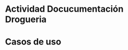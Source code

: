 # Actividad Docucumentación Drogueria

# Casos de uso
<?xml version="1.0" encoding="UTF-8"?>
<mxfile host="app.diagrams.net" modified="2023-05-11T02:09:10.344Z" agent="Mozilla/5.0 (Windows NT 10.0; Win64; x64) AppleWebKit/537.36 (KHTML, like Gecko) Chrome/112.0.0.0 Safari/537.36" etag="NF7tyLokCPeLtiN9IZDO" version="21.2.9" type="device">
  <diagram name="Página-1" id="YnBZi_pNWh4N_Y3MXdSg">
    <mxGraphModel dx="880" dy="1653" grid="1" gridSize="10" guides="1" tooltips="1" connect="1" arrows="1" fold="1" page="1" pageScale="1" pageWidth="827" pageHeight="1169" math="0" shadow="0">
      <root>
        <mxCell id="0" />
        <mxCell id="1" parent="0" />
        <mxCell id="9bJN26KlkBRv8N70o3ud-7" value="" style="rounded=0;whiteSpace=wrap;html=1;" vertex="1" parent="1">
          <mxGeometry x="200" y="20" width="240" height="710" as="geometry" />
        </mxCell>
        <mxCell id="9bJN26KlkBRv8N70o3ud-8" value="Cliente" style="shape=umlActor;verticalLabelPosition=bottom;verticalAlign=top;html=1;outlineConnect=0;" vertex="1" parent="1">
          <mxGeometry x="130" y="70" width="30" height="60" as="geometry" />
        </mxCell>
        <mxCell id="9bJN26KlkBRv8N70o3ud-9" value="Gerente" style="shape=umlActor;verticalLabelPosition=bottom;verticalAlign=top;html=1;outlineConnect=0;" vertex="1" parent="1">
          <mxGeometry x="140" y="370" width="30" height="60" as="geometry" />
        </mxCell>
        <mxCell id="9bJN26KlkBRv8N70o3ud-11" value="Empleado" style="shape=umlActor;verticalLabelPosition=bottom;verticalAlign=top;html=1;outlineConnect=0;" vertex="1" parent="1">
          <mxGeometry x="140" y="570" width="30" height="60" as="geometry" />
        </mxCell>
        <mxCell id="9bJN26KlkBRv8N70o3ud-12" value="Busqueda y selección de productos" style="ellipse;whiteSpace=wrap;html=1;" vertex="1" parent="1">
          <mxGeometry x="240" y="30" width="120" height="80" as="geometry" />
        </mxCell>
        <mxCell id="9bJN26KlkBRv8N70o3ud-13" value="Solicitar domicilio" style="ellipse;whiteSpace=wrap;html=1;" vertex="1" parent="1">
          <mxGeometry x="240" y="130" width="120" height="80" as="geometry" />
        </mxCell>
        <mxCell id="9bJN26KlkBRv8N70o3ud-15" value="Aplicativo web" style="text;html=1;strokeColor=none;fillColor=none;align=center;verticalAlign=middle;whiteSpace=wrap;rounded=0;" vertex="1" parent="1">
          <mxGeometry x="200" y="-10" width="90" height="30" as="geometry" />
        </mxCell>
        <mxCell id="9bJN26KlkBRv8N70o3ud-16" value="Visualizar descripción producto" style="ellipse;whiteSpace=wrap;html=1;" vertex="1" parent="1">
          <mxGeometry x="240" y="220" width="120" height="80" as="geometry" />
        </mxCell>
        <mxCell id="9bJN26KlkBRv8N70o3ud-21" value="Administración de inventario" style="ellipse;whiteSpace=wrap;html=1;" vertex="1" parent="1">
          <mxGeometry x="240" y="360" width="120" height="80" as="geometry" />
        </mxCell>
        <mxCell id="9bJN26KlkBRv8N70o3ud-23" value="Escaneo de los productos" style="ellipse;whiteSpace=wrap;html=1;" vertex="1" parent="1">
          <mxGeometry x="250" y="520" width="120" height="80" as="geometry" />
        </mxCell>
        <mxCell id="9bJN26KlkBRv8N70o3ud-25" value="Gestión de turnos" style="ellipse;whiteSpace=wrap;html=1;" vertex="1" parent="1">
          <mxGeometry x="250" y="630" width="120" height="80" as="geometry" />
        </mxCell>
        <mxCell id="9bJN26KlkBRv8N70o3ud-27" value="" style="endArrow=none;html=1;rounded=0;" edge="1" parent="1">
          <mxGeometry width="50" height="50" relative="1" as="geometry">
            <mxPoint x="520" y="600" as="sourcePoint" />
            <mxPoint x="520" y="520" as="targetPoint" />
          </mxGeometry>
        </mxCell>
        <mxCell id="9bJN26KlkBRv8N70o3ud-29" value="" style="endArrow=none;html=1;rounded=0;" edge="1" parent="1" source="9bJN26KlkBRv8N70o3ud-11" target="9bJN26KlkBRv8N70o3ud-23">
          <mxGeometry width="50" height="50" relative="1" as="geometry">
            <mxPoint x="220" y="600" as="sourcePoint" />
            <mxPoint x="270" y="550" as="targetPoint" />
          </mxGeometry>
        </mxCell>
        <mxCell id="9bJN26KlkBRv8N70o3ud-30" value="" style="endArrow=none;html=1;rounded=0;" edge="1" parent="1" source="9bJN26KlkBRv8N70o3ud-11" target="9bJN26KlkBRv8N70o3ud-25">
          <mxGeometry width="50" height="50" relative="1" as="geometry">
            <mxPoint x="220" y="600" as="sourcePoint" />
            <mxPoint x="270" y="550" as="targetPoint" />
          </mxGeometry>
        </mxCell>
        <mxCell id="9bJN26KlkBRv8N70o3ud-31" value="" style="endArrow=none;html=1;rounded=0;" edge="1" parent="1" source="9bJN26KlkBRv8N70o3ud-21" target="9bJN26KlkBRv8N70o3ud-9">
          <mxGeometry width="50" height="50" relative="1" as="geometry">
            <mxPoint x="220" y="400" as="sourcePoint" />
            <mxPoint x="270" y="350" as="targetPoint" />
          </mxGeometry>
        </mxCell>
        <mxCell id="9bJN26KlkBRv8N70o3ud-32" value="" style="endArrow=none;html=1;rounded=0;" edge="1" parent="1" source="9bJN26KlkBRv8N70o3ud-8" target="9bJN26KlkBRv8N70o3ud-16">
          <mxGeometry width="50" height="50" relative="1" as="geometry">
            <mxPoint x="220" y="200" as="sourcePoint" />
            <mxPoint x="270" y="150" as="targetPoint" />
          </mxGeometry>
        </mxCell>
        <mxCell id="9bJN26KlkBRv8N70o3ud-33" value="" style="endArrow=none;html=1;rounded=0;" edge="1" parent="1" source="9bJN26KlkBRv8N70o3ud-8" target="9bJN26KlkBRv8N70o3ud-13">
          <mxGeometry width="50" height="50" relative="1" as="geometry">
            <mxPoint x="220" y="200" as="sourcePoint" />
            <mxPoint x="270" y="150" as="targetPoint" />
          </mxGeometry>
        </mxCell>
        <mxCell id="9bJN26KlkBRv8N70o3ud-34" value="" style="endArrow=none;html=1;rounded=0;" edge="1" parent="1" source="9bJN26KlkBRv8N70o3ud-8" target="9bJN26KlkBRv8N70o3ud-12">
          <mxGeometry width="50" height="50" relative="1" as="geometry">
            <mxPoint x="220" y="200" as="sourcePoint" />
            <mxPoint x="270" y="150" as="targetPoint" />
          </mxGeometry>
        </mxCell>
      </root>
    </mxGraphModel>
  </diagram>
</mxfile>
